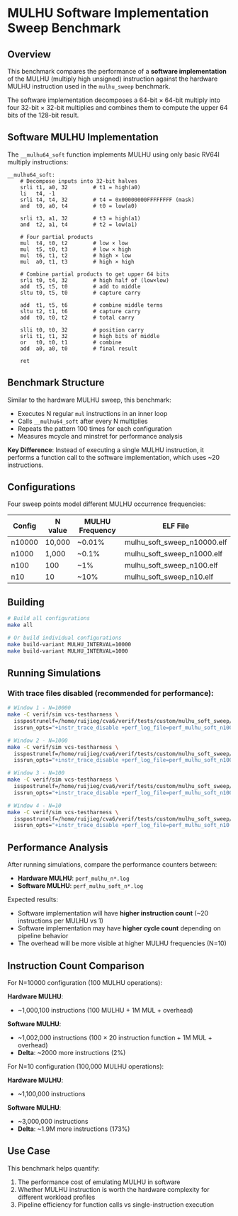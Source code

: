 # MULHU Software Implementation Sweep Benchmark

## Overview

This benchmark compares the performance of a **software implementation** of the MULHU (multiply high unsigned) instruction against the hardware MULHU instruction used in the `mulhu_sweep` benchmark.

The software implementation decomposes a 64-bit × 64-bit multiply into four 32-bit × 32-bit multiplies and combines them to compute the upper 64 bits of the 128-bit result.

## Software MULHU Implementation

The `__mulhu64_soft` function implements MULHU using only basic RV64I multiply instructions:

```assembly
__mulhu64_soft:
    # Decompose inputs into 32-bit halves
    srli t1, a0, 32        # t1 = high(a0)
    li   t4, -1
    srli t4, t4, 32        # t4 = 0x00000000FFFFFFFF (mask)
    and  t0, a0, t4        # t0 = low(a0)

    srli t3, a1, 32        # t3 = high(a1)
    and  t2, a1, t4        # t2 = low(a1)

    # Four partial products
    mul  t4, t0, t2        # low × low
    mul  t5, t0, t3        # low × high
    mul  t6, t1, t2        # high × low
    mul  a0, t1, t3        # high × high

    # Combine partial products to get upper 64 bits
    srli t0, t4, 32        # high half of (low×low)
    add  t5, t5, t0        # add to middle
    sltu t0, t5, t0        # capture carry

    add  t1, t5, t6        # combine middle terms
    sltu t2, t1, t6        # capture carry
    add  t0, t0, t2        # total carry

    slli t0, t0, 32        # position carry
    srli t1, t1, 32        # high bits of middle
    or   t0, t0, t1        # combine
    add  a0, a0, t0        # final result

    ret
```

## Benchmark Structure

Similar to the hardware MULHU sweep, this benchmark:
- Executes N regular `mul` instructions in an inner loop
- Calls `__mulhu64_soft` after every N multiplies
- Repeats the pattern 100 times for each configuration
- Measures mcycle and minstret for performance analysis

**Key Difference**: Instead of executing a single MULHU instruction, it performs a function call to the software implementation, which uses ~20 instructions.

## Configurations

Four sweep points model different MULHU occurrence frequencies:

| Config | N value | MULHU Frequency | ELF File |
|--------|---------|-----------------|----------|
| n10000 | 10,000  | ~0.01%          | mulhu_soft_sweep_n10000.elf |
| n1000  | 1,000   | ~0.1%           | mulhu_soft_sweep_n1000.elf |
| n100   | 100     | ~1%             | mulhu_soft_sweep_n100.elf |
| n10    | 10      | ~10%            | mulhu_soft_sweep_n10.elf |

## Building

```bash
# Build all configurations
make all

# Or build individual configurations
make build-variant MULHU_INTERVAL=10000
make build-variant MULHU_INTERVAL=1000
```

## Running Simulations

### With trace files disabled (recommended for performance):

```bash
# Window 1 - N=10000
make -C verif/sim vcs-testharness \
  isspostrunelf=/home/ruijieg/cva6/verif/tests/custom/mulhu_soft_sweep/mulhu_soft_sweep_n10000.elf \
  issrun_opts="+instr_trace_disable +perf_log_file=perf_mulhu_soft_n10000.log"

# Window 2 - N=1000
make -C verif/sim vcs-testharness \
  isspostrunelf=/home/ruijieg/cva6/verif/tests/custom/mulhu_soft_sweep/mulhu_soft_sweep_n1000.elf \
  issrun_opts="+instr_trace_disable +perf_log_file=perf_mulhu_soft_n1000.log"

# Window 3 - N=100
make -C verif/sim vcs-testharness \
  isspostrunelf=/home/ruijieg/cva6/verif/tests/custom/mulhu_soft_sweep/mulhu_soft_sweep_n100.elf \
  issrun_opts="+instr_trace_disable +perf_log_file=perf_mulhu_soft_n100.log"

# Window 4 - N=10
make -C verif/sim vcs-testharness \
  isspostrunelf=/home/ruijieg/cva6/verif/tests/custom/mulhu_soft_sweep/mulhu_soft_sweep_n10.elf \
  issrun_opts="+instr_trace_disable +perf_log_file=perf_mulhu_soft_n10.log"
```

## Performance Analysis

After running simulations, compare the performance counters between:
- **Hardware MULHU**: `perf_mulhu_n*.log`
- **Software MULHU**: `perf_mulhu_soft_n*.log`

Expected results:
- Software implementation will have **higher instruction count** (~20 instructions per MULHU vs 1)
- Software implementation may have **higher cycle count** depending on pipeline behavior
- The overhead will be more visible at higher MULHU frequencies (N=10)

## Instruction Count Comparison

For N=10000 configuration (100 MULHU operations):

**Hardware MULHU**:
- ~1,000,100 instructions (100 MULHU + 1M MUL + overhead)

**Software MULHU**:
- ~1,002,000 instructions (100 × 20 instruction function + 1M MUL + overhead)
- **Delta**: ~2000 more instructions (2%)

For N=10 configuration (100,000 MULHU operations):

**Hardware MULHU**:
- ~1,100,000 instructions

**Software MULHU**:
- ~3,000,000 instructions
- **Delta**: ~1.9M more instructions (173%)

## Use Case

This benchmark helps quantify:
1. The performance cost of emulating MULHU in software
2. Whether MULHU instruction is worth the hardware complexity for different workload profiles
3. Pipeline efficiency for function calls vs single-instruction execution